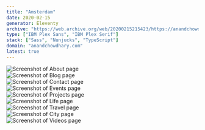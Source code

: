 ```yaml
---
title: "Amsterdam"
date: 2020-02-15
generator: Eleventy
archive: "https://web.archive.org/web/20200215215423/https://anandchowdhary.com/"
type: ["IBM Plex Sans", "IBM Plex Serif"]
stack: ["Sass", "Nunjucks", "TypeScript"]
domain: "anandchowdhary.com"
latest: true
---
```


<div class="image shadow"><img alt="Screenshot of About page" src="/images/versions/access/about.png"></div>
<div class="image shadow"><img alt="Screenshot of Blog page" src="/images/versions/access/blog.png"></div>
<div class="image shadow"><img alt="Screenshot of Contact page" src="/images/versions/access/contact.png"></div>
<div class="image shadow"><img alt="Screenshot of Events page" src="/images/versions/access/events.png"></div>
<div class="image shadow"><img alt="Screenshot of Projects page" src="/images/versions/access/projects.png"></div>
<div class="image shadow"><img alt="Screenshot of Life page" src="/images/versions/access/life.png"></div>
<div class="image shadow"><img alt="Screenshot of Travel page" src="/images/versions/access/travel.png"></div>
<div class="image shadow"><img alt="Screenshot of City page" src="/images/versions/access/city.png"></div>
<div class="image shadow"><img alt="Screenshot of Videos page" src="/images/versions/access/videos.png"></div>
